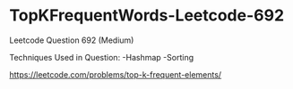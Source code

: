 # TopKFrequentWords-Leetcode-692

Leetcode Question 692 (Medium)

Techniques Used in Question:
-Hashmap
-Sorting

https://leetcode.com/problems/top-k-frequent-elements/
